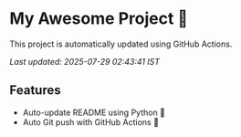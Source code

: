 # My Awesome Project 🚀

This project is automatically updated using GitHub Actions.

_Last updated: 2025-07-29 02:43:41 IST_

## Features
- Auto-update README using Python 🐍
- Auto Git push with GitHub Actions 🤖
